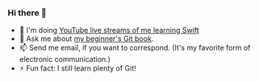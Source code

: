 ### Hi there 👋

<!--

**rickumali/rickumali** is a ✨ _special_ ✨ repository because its `README.md` (this file) appears on your GitHub profile.

Here are some ideas to get you started:

- 🔭 I'm currently working on ...
- 🌱 I'm currently learning ...
- 👯 I'm looking to collaborate on ...
- 🤔 I'm looking for help with ...
- 💬 Ask me about ...
- 📫 How to reach me: ...
- 😄 Pronouns: ...
- ⚡ Fun fact: ...

-->

- 🌱 I'm doing [YouTube live streams of me learning Swift](https://www.youtube.com/playlist?list=PLLt4b1sGHpn1fvcNnc2DjWPKG8pAgu2SY)
- 💬 Ask me about [my beginner's Git book](https://www.manning.com/books/learn-git-in-a-month-of-lunches).
- 📫 Send me email, if you want to correspond. (It's my favorite form of electronic communication.)
- ⚡ Fun fact: I still learn plenty of Git!
